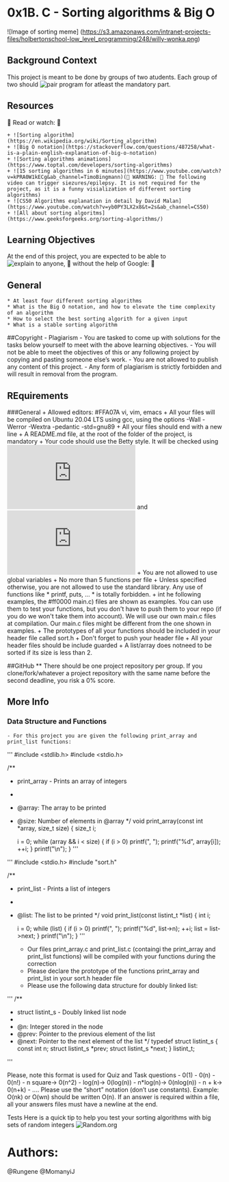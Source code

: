# 0x1B. C - Sorting algorithms & Big O

![Image of sorting meme] (https://s3.amazonaws.com/intranet-projects-files/holbertonschool-low_level_programming/248/willy-wonka.png)

## Background Context
This project is meant to be done by groups of two atudents. Each group of two should ![pair program](https://en.wikipedia.org/wiki/Pair_programming) for atleast the mandatory part.

## Resources

 Read or watch: 
	
	+ ![Sorting algorithm](https://en.wikipedia.org/wiki/Sorting_algorithm)
	+ ![Big O notation](https://stackoverflow.com/questions/487258/what-is-a-plain-english-explanation-of-big-o-notation)
	+ ![Sorting algorithms animations](https://www.toptal.com/developers/sorting-algorithms)
	+ ![15 sorting algorithms in 6 minutes](https://www.youtube.com/watch?v=kPRA0W1kECg&ab_channel=TimoBingmann)( WARNING:  The following video can trigger siezures/epilepsy. It is not required for the project, as it is a funny visialization of different sorting algorithms)
	+ ![CS50 Algorithms explanation in detail by David Malan](https://www.youtube.com/watch?v=yb0PY3LX2x8&t=2s&ab_channel=CS50)
	+ ![All about sorting algoritms](https://www.geeksforgeeks.org/sorting-algorithms/)

## Learning Objectives

At the end of this project, you are expected to be able to ![explain to anyone](https://fs.blog/feynman-learning-technique/),  without the help of Google: 

## General
	* At least four different sorting algorithms
	* What is the Big O notation, and how to elevate the time complexity of an algorithm
	* How to select the best sorting algorith for a given input
	* What is a stable sorting algorithm

##Copyright - Plagiarism
	- You are tasked to come up with solutions for the tasks below yourself to meet with the above learning objectives.
	- You will not be able to meet the objectives of this or any following project by copying and pasting someone else’s work.
	- You are not allowed to publish any content of this project.
	- Any form of plagiarism is strictly forbidden and will result in removal from the program.

## REquirements

###General
	+ Allowed editors: #FFA07A vi, vim, emacs
	+ All your files will be compiled on Ubuntu 20.04 LTS using gcc, using the options -Wall -Werror -Wextra -pedantic -std=gnu89
	+ All your files should end with a new line
	+ A README.md file, at the root of the folder of the project, is mandatory
	+ Your code should use the Betty style. It will be checked using ![betty-style.pl](https://github.com/holbertonschool/Betty/blob/master/betty-style.pl) and ![betty-doc.pl](https://github.com/holbertonschool/Betty/blob/master/betty-doc.pl)
	+ You are not allowed to use global variables
	+ No more than 5 functions per file
	+ Unless specified otherwise, you are not allowed to use the standard library. Any use of functions like * printf, puts, ... * is totally forbidden.
	+ int he following examples, the #ff0000 main.c) files are shown as examples. You can use them to test your functions, but you don't have to push them to your repo (if you do we won't take them into account). We will use our own main.c files at compilation. Our main.c files might be different from the one shown in examples.
	+ The prototypes of all your functions should be included in your header file called sort.h
	+ Don't forget to push your header file
	+ All your header files should be include guarded
	+ A list/array does notneed to be sorted if its size is less than 2.

##GitHub
** There should be one project repository per group. If you clone/fork/whatever a project repository with the same name before the second deadline, you risk a 0% score.

## More Info

### Data Structure and Functions

	- For this project you are given the following print_array and print_list functions:
'''
#include <stdlib.h>
#include <stdio.h>

/**
 * print_array - Prints an array of integers
 *
 * @array: The array to be printed
 * @size: Number of elements in @array
 */
void print_array(const int *array, size_t size)
{
    size_t i;

    i = 0;
    while (array && i < size)
    {
        if (i > 0)
            printf(", ");
        printf("%d", array[i]);
        ++i;
    }
    printf("\n");
}
'''

'''
#include <stdio.h>
#include "sort.h"

/**
 * print_list - Prints a list of integers
 *
 * @list: The list to be printed
 */
void print_list(const listint_t *list)
{
    int i;

    i = 0;
    while (list)
    {
        if (i > 0)
            printf(", ");
        printf("%d", list->n);
        ++i;
        list = list->next;
    }
    printf("\n");
}
'''

	- Our files print_array.c and print_list.c (containgi the print_array and print_list functions) will be compiled with your functions during the correction
	- Please declare the prototype of the functions print_array and print_list in your sort.h header file
	- Please use the following data structure for doubly linked list:

'''
/**
 * struct listint_s - Doubly linked list node
 *
 * @n: Integer stored in the node
 * @prev: Pointer to the previous element of the list
 * @next: Pointer to the next element of the list
 */
typedef struct listint_s
{
    const int n;
    struct listint_s *prev;
    struct listint_s *next;
} listint_t;

'''

Please, note this format is used for Quiz and Task questions
	- 0(1)
	- 0(n)
	- 0(n!)
	- n square-> 0(n^2)
	- log(n)-> 0(log(n))
	- n*log(n)-> 0(nlog(n))
	- n + k-> 0(n+k)
	- ....
Please use the “short” notation (don’t use constants). Example: O(nk) or O(wn) should be written O(n). If an answer is required within a file, all your answers files must have a newline at the end.

Tests
Here is a quick tip to help you test your sorting algorithms with big sets of random integers ![Random.org](https://www.random.org/integer-sets/)

# Authors:
 @Rungene
 @MomanyiJ



